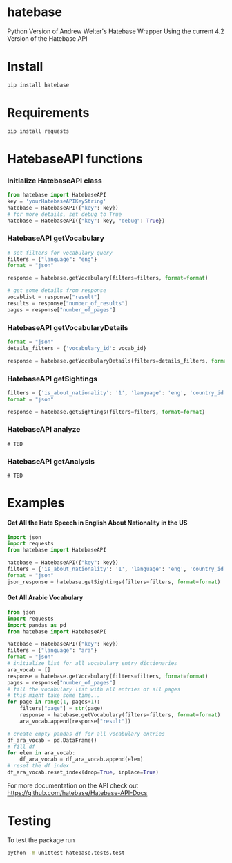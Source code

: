 # hatebase
Python Version of Andrew Welter's Hatebase Wrapper
Using the current 4.2 Version of the Hatebase API

# Install
```bash
pip install hatebase
```

# Requirements
```bash
pip install requests
```

# HatebaseAPI functions
### Initialize HatebaseAPI class
```py
from hatebase import HatebaseAPI
key = 'yourHatebaseAPIKeyString'
hatebase = HatebaseAPI({"key": key})
# for more details, set debug to True
hatebase = HatebaseAPI({"key": key, "debug": True})
```

### HatebaseAPI getVocabulary
```py
# set filters for vocabulary query
filters = {"language": "eng"}
format = "json"

response = hatebase.getVocabulary(filters=filters, format=format)

# get some details from response
vocablist = response["result"]
results = response["number_of_results"]
pages = response["number_of_pages"]
```

### HatebaseAPI getVocabularyDetails
```py
format = "json"
details_filters = {'vocabulary_id': vocab_id}

response = hatebase.getVocabularyDetails(filters=details_filters, format=format)
```

### HatebaseAPI getSightings
```py
filters = {'is_about_nationality': '1', 'language': 'eng', 'country_id': 'US'}
format = "json"

response = hatebase.getSightings(filters=filters, format=format)
```

### HatebaseAPI analyze
``` 
# TBD
```
### HatebaseAPI getAnalysis
``` 
# TBD
```

# Examples
#### Get All the Hate Speech in English About Nationality in the US
```py
import json
import requests
from hatebase import HatebaseAPI

hatebase = HatebaseAPI({"key": key})
filters = {'is_about_nationality': '1', 'language': 'eng', 'country_id': 'US'}
format = "json"
json_response = hatebase.getSightings(filters=filters, format=format)
```

#### Get All Arabic Vocabulary
```py
from json 
import requests
import pandas as pd
from hatebase import HatebaseAPI

hatebase = HatebaseAPI({"key": key})
filters = {"language": "ara"}
format = "json"
# initialize list for all vocabulary entry dictionaries
ara_vocab = []
response = hatebase.getVocabulary(filters=filters, format=format)
pages = response["number_of_pages"]
# fill the vocabulary list with all entries of all pages
# this might take some time...
for page in range(1, pages+1):
    filters["page"] = str(page) 
    response = hatebase.getVocabulary(filters=filters, format=format)
    ara_vocab.append(response["result"])

# create empty pandas df for all vocabulary entries
df_ara_vocab = pd.DataFrame()
# fill df
for elem in ara_vocab:
    df_ara_vocab = df_ara_vocab.append(elem)
# reset the df index
df_ara_vocab.reset_index(drop=True, inplace=True)    
```

For more documentation on the API check out https://github.com/hatebase/Hatebase-API-Docs


# Testing
To test the package run
```bash
python -m unittest hatebase.tests.test
```
